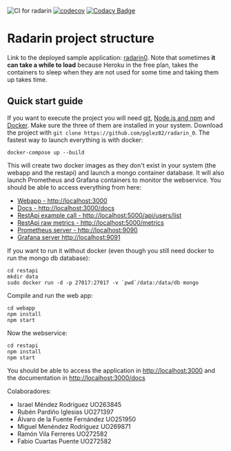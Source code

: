 ![CI for radarin](https://github.com/arquisoft/radarin_es4a/workflows/CI%20for%20radarin/badge.svg)
[![codecov](https://codecov.io/gh/Arquisoft/radarin_es4a/branch/master/graph/badge.svg?token=S7F9LW0EOW)](https://codecov.io/gh/Arquisoft/radarin_es4a)
[![Codacy Badge](https://app.codacy.com/project/badge/Grade/d3f980bf6f154f2086d86dd381be8e95)](https://www.codacy.com/gh/Arquisoft/radarin_es4a/dashboard?utm_source=github.com&amp;utm_medium=referral&amp;utm_content=Arquisoft/radarin_es4a&amp;utm_campaign=Badge_Grade)

# Radarin project structure
Link to the deployed sample application: [radarin0](https://radarin0webapp.herokuapp.com/). Note that sometimes **it can take a while to load** because Heroku in the free plan, takes the containers to sleep when they are not used for some time and taking them up takes time.

## Quick start guide
If you want to execute the project you will need [git](https://git-scm.com/downloads), [Node.js and npm](https://www.npmjs.com/get-npm) and [Docker](https://docs.docker.com/get-docker/). Make sure the three of them are installed in your system. Download the project with `git clone https://github.com/pglez82/radarin_0`. The fastest way to launch everything is with docker:
```
docker-compose up --build
```
This will create two docker images as they don't exist in your system (the webapp and the restapi) and launch a mongo container database. It will also launch Prometheus and Grafana containers to monitor the webservice. You should be able to access everything from here:
 - [Webapp - http://localhost:3000](http://localhost:3000)
 - [Docs - http://localhost:3000/docs](http://localhost:3000/docs)
 - [RestApi example call - http://localhost:5000/api/users/list](http://localhost:5000/api/users/list)
 - [RestApi raw metrics - http://localhost:5000/metrics](http://localhost:5000/metrics)
 - [Prometheus server - http://localhost:9090](http://localhost:9090)
 - [Grafana server http://localhost:9091](http://localhost:9091)
 
If you want to run it without docker (even though you still need docker to run the mongo db database):
```
cd restapi
mkdir data
sudo docker run -d -p 27017:27017 -v `pwd`/data:/data/db mongo
```
Compile and run the web app:
```
cd webapp
npm install
npm start
```
Now the webservice:
```
cd restapi
npm install
npm start
```
You should be able to access the application in [http://localhost:3000](http://localhost:3000) and the documentation in [http://localhost:3000/docs](http://localhost:3000/docs)

Colaboradores:
- Israel Méndez Rodríguez UO263845
- Rubén Pardiño Iglesias UO271397
- Álvaro de la Fuente Fernández UO251950
- Miguel Menéndez Rodríguez UO269871
- Ramón Vila Ferreres UO272582
- Fabio Cuartas Puente UO272582
